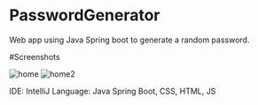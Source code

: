 # PasswordGenerator
Web app using Java Spring boot to generate a random password. 

#Screenshots

![home](https://user-images.githubusercontent.com/86308449/228538347-2f1f4a09-7365-487d-bac3-57fa03de1c57.PNG)
![home2](https://user-images.githubusercontent.com/86308449/228538360-55d27c2e-e61a-48bc-804e-5179e4823df1.PNG)

IDE: IntelliJ
Language: Java Spring Boot, CSS, HTML, JS
